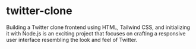 # twitter-clone
 Building a Twitter clone frontend using HTML, Tailwind CSS, and initializing it with Node.js is an exciting project that focuses on crafting a responsive user interface resembling the look and feel of Twitter.
